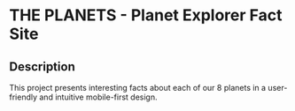 # THE PLANETS - Planet Explorer Fact Site

## Description

This project presents interesting facts about each of our 8 planets in a user-friendly and intuitive mobile-first design. 






